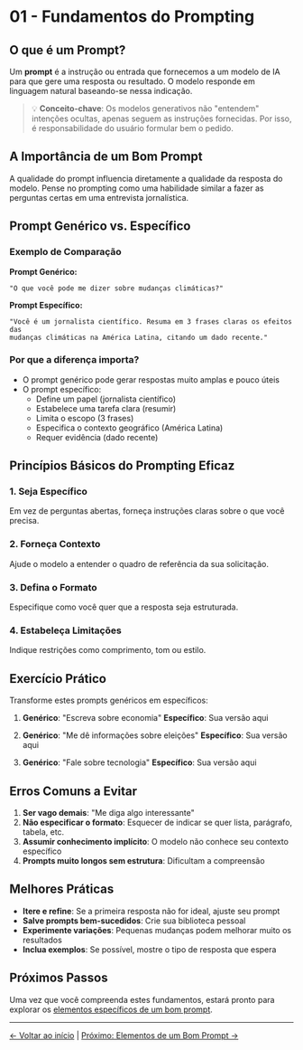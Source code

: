 # 01 - Fundamentos do Prompting

## O que é um Prompt?

Um **prompt** é a instrução ou entrada que fornecemos a um modelo de IA para que gere uma resposta ou resultado. O modelo responde em linguagem natural baseando-se nessa indicação.

> 💡 **Conceito-chave**: Os modelos generativos não "entendem" intenções ocultas, apenas seguem as instruções fornecidas. Por isso, é responsabilidade do usuário formular bem o pedido.

## A Importância de um Bom Prompt

A qualidade do prompt influencia diretamente a qualidade da resposta do modelo. Pense no prompting como uma habilidade similar a fazer as perguntas certas em uma entrevista jornalística.

## Prompt Genérico vs. Específico

### Exemplo de Comparação

**Prompt Genérico:**
```
"O que você pode me dizer sobre mudanças climáticas?"
```

**Prompt Específico:**
```
"Você é um jornalista científico. Resuma em 3 frases claras os efeitos das 
mudanças climáticas na América Latina, citando um dado recente."
```

### Por que a diferença importa?

- O prompt genérico pode gerar respostas muito amplas e pouco úteis
- O prompt específico:
  - Define um papel (jornalista científico)
  - Estabelece uma tarefa clara (resumir)
  - Limita o escopo (3 frases)
  - Especifica o contexto geográfico (América Latina)
  - Requer evidência (dado recente)

## Princípios Básicos do Prompting Eficaz

### 1. Seja Específico
Em vez de perguntas abertas, forneça instruções claras sobre o que você precisa.

### 2. Forneça Contexto
Ajude o modelo a entender o quadro de referência da sua solicitação.

### 3. Defina o Formato
Especifique como você quer que a resposta seja estruturada.

### 4. Estabeleça Limitações
Indique restrições como comprimento, tom ou estilo.

## Exercício Prático

Transforme estes prompts genéricos em específicos:

1. **Genérico**: "Escreva sobre economia"
   **Específico**: Sua versão aqui

2. **Genérico**: "Me dê informações sobre eleições"
   **Específico**: Sua versão aqui

3. **Genérico**: "Fale sobre tecnologia"
   **Específico**: Sua versão aqui

## Erros Comuns a Evitar

1. **Ser vago demais**: "Me diga algo interessante"
2. **Não especificar o formato**: Esquecer de indicar se quer lista, parágrafo, tabela, etc.
3. **Assumir conhecimento implícito**: O modelo não conhece seu contexto específico
4. **Prompts muito longos sem estrutura**: Dificultam a compreensão

## Melhores Práticas

- **Itere e refine**: Se a primeira resposta não for ideal, ajuste seu prompt
- **Salve prompts bem-sucedidos**: Crie sua biblioteca pessoal
- **Experimente variações**: Pequenas mudanças podem melhorar muito os resultados
- **Inclua exemplos**: Se possível, mostre o tipo de resposta que espera

## Próximos Passos

Uma vez que você compreenda estes fundamentos, estará pronto para explorar os [elementos específicos de um bom prompt](02-elementos.md).

---

[← Voltar ao início](../README.md) | [Próximo: Elementos de um Bom Prompt →](02-elementos.md)
